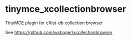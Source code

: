# tinymce_xcollectionbrowser
TinyMCE plugin for eXist-db collection browser

See https://github.com/wshager/xcollectionbrowser
